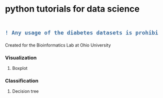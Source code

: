 # python tutorials for data science

<h2>

```diff

! Any usage of the diabetes datasets is prohibited unless consulting with the author. However, the code is free to use.

```

</h2>

Created for the Bioinformatics Lab at Ohio University

### Visualization
1. Boxplot


### Classification
1. Decision tree
